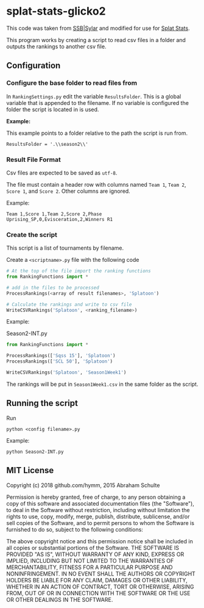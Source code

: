 # splat-stats-glicko2

This code was taken from [SSB|Sylar](https://smashboards.com/threads/glicko2-for-smash-or-how-i-learned-to-stop-worrying-and-seed-my-tournaments.400372/)
and modified for use for [Splat Stats](https://twitter.com/SplatStats).

This program works by creating a script to read csv files in a folder and outputs
the rankings to another csv file.

## Configuration

### Configure the base folder to read files from
In `RankingSettings.py` edit the variable `ResultsFolder`. This is a global variable that is appended to the filename.  If no variable is configured the folder the script is located in is used.

**Example:**

This example points to a folder relative to the path the script is run from.

```
ResultsFolder = '.\\season2\\'
```

### Result File Format
Csv files are expected to be saved as `utf-8`.

The file must contain a header row with columns named `Team 1`, `Team 2`,
`Score 1`, and `Score 2`.  Other columns are ignored.

Example:
```
Team 1,Score 1,Team 2,Score 2,Phase
Uprising_SP,0,Evisceration,2,Winners R1
```

### Create the script
This script is a list of tournaments by filename.

Create a `<scriptname>.py` file with the following code


```python
# At the top of the file import the ranking functions
from RankingFunctions import *

# add in the files to be processed
ProcessRankings(<array of result filenames>, 'Splatoon')

# Calculate the rankings and write to csv file
WriteCSVRankings('Splatoon', <ranking_filename>)
```

Example:

Season2-INT.py

```python
from RankingFunctions import *

ProcessRankings(['Sqss 15'], 'Splatoon')
ProcessRankings(['SCL 50'], 'Splatoon')

WriteCSVRankings('Splatoon', 'Season1Week1')
```

The rankings will be put in `Season1Week1.csv` in the same folder as the script.

## Running the script
Run
```
python <config filename>.py
```

Example:
```
python Season2-INT.py
```

## MIT License

Copyright (c) 2018 github.com/hymm, 2015 Abraham Schulte

Permission is hereby granted, free of charge, to any person
obtaining a copy of this software and associated documentation
files (the "Software"), to deal in the Software without
restriction, including without limitation the rights to use,
copy, modify, merge, publish, distribute, sublicense, and/or sell
copies of the Software, and to permit persons to whom the
Software is furnished to do so, subject to the following
conditions:

The above copyright notice and this permission notice shall be
included in all copies or substantial portions of the Software.
THE SOFTWARE IS PROVIDED "AS IS", WITHOUT WARRANTY OF ANY KIND,
EXPRESS OR IMPLIED, INCLUDING BUT NOT LIMITED TO THE WARRANTIES
OF MERCHANTABILITY, FITNESS FOR A PARTICULAR PURPOSE AND
NONINFRINGEMENT. IN NO EVENT SHALL THE AUTHORS OR COPYRIGHT
HOLDERS BE LIABLE FOR ANY CLAIM, DAMAGES OR OTHER LIABILITY,
WHETHER IN AN ACTION OF CONTRACT, TORT OR OTHERWISE, ARISING
FROM, OUT OF OR IN CONNECTION WITH THE SOFTWARE OR THE USE OR
OTHER DEALINGS IN THE SOFTWARE.
